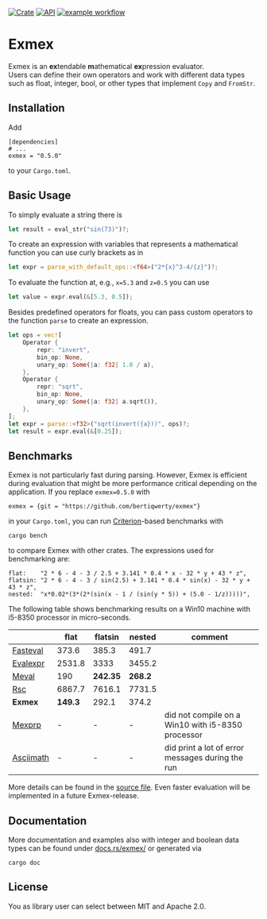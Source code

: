 [![Crate](https://img.shields.io/crates/v/exmex.svg)](https://crates.io/crates/exmex)
[![API](https://docs.rs/exmex/badge.svg)](https://docs.rs/exmex)
[![example workflow](https://github.com/bertiqwerty/exmex/actions/workflows/rust.yml/badge.svg)](https://github.com/bertiqwerty/exmex)
# Exmex

Exmex is an **ex**tendable **m**athematical **ex**pression evaluator.  
Users can define their own operators and work with different data types such
as float, integer, bool, or other types that implement `Copy` and `FromStr`.

## Installation

Add
```
[dependencies]
# ...
exmex = "0.5.0"
```
to your `Cargo.toml`.

## Basic Usage
To simply evaluate a string there is
```rust
let result = eval_str("sin(73)")?;
```
To create an expression with variables that represents a mathematical function you can
use curly brackets as in
```rust
let expr = parse_with_default_ops::<f64>("2*{x}^3-4/{z}")?;
```
To evaluate the function at, e.g., `x=5.3` and `z=0.5` you can use
```rust
let value = expr.eval(&[5.3, 0.5]);
```
Besides predefined operators for floats, you can pass custom operators to the 
function `parse` to create an expression. 
```rust
let ops = vec![
    Operator {
        repr: "invert",
        bin_op: None,
        unary_op: Some(|a: f32| 1.0 / a),
    },
    Operator {
        repr: "sqrt",
        bin_op: None,
        unary_op: Some(|a: f32| a.sqrt()),
    },
];
let expr = parse::<f32>("sqrt(invert({a}))", ops)?;
let result = expr.eval(&[0.25]);
```

## Benchmarks

Exmex is not particularly fast during parsing. However, Exmex is efficient during evaluation
that might be more performance critical depending on the application. If you replace
`exmex=0.5.0` with
```
exmex = {git = "https://github.com/bertiqwerty/exmex"}
```
in your `Cargo.toml`, 
you can run [Criterion](https://docs.rs/criterion/0.3.4/criterion/)-based benchmarks with
```
cargo bench
``` 
to compare Exmex with other crates. The
expressions used for benchmarking are:
```
flat:    "2 * 6 - 4 - 3 / 2.5 + 3.141 * 0.4 * x - 32 * y + 43 * z",
flatsin: "2 * 6 - 4 - 3 / sin(2.5) + 3.141 * 0.4 * sin(x) - 32 * y + 43 * z",
nested:  "x*0.02*(3*(2*(sin(x - 1 / (sin(y * 5)) + (5.0 - 1/z)))))",
```
The following
table shows benchmarking results on a Win10 machine with i5-8350 processor in micro-seconds.

|        |flat           |flatsin   | nested   | comment|
|--------|---------------|----------|----------|--------|
|[Fasteval](https://docs.rs/fasteval/0.2.4/fasteval/)|          373.6|     385.3|     491.7|
|[Evalexpr](https://docs.rs/evalexpr/6.3.0/evalexpr/)|         2531.8|      3333|    3455.2|
|[Meval](https://docs.rs/meval/0.2.0/meval/)   |            190|**242.35**| **268.2**|
|[Rsc](https://docs.rs/rsc/2.0.0/rsc/)     |         6867.7|   7616.1 |    7731.5|
|**Exmex**   |      **149.3**|     292.1|     374.2|
|[Mexprp](https://docs.rs/mexprp/0.3.0/mexprp/) |-|-|-| did not compile on a Win10 with i5-8350 processor|
|[Asciimath](https://docs.rs/asciimath/0.8.8/asciimath/)|-|-|-|did print a lot of error messages during the run|

More details can be found in the [source file](https://github.com/bertiqwerty/exmex/blob/main/benches/benchmark.rs).
Even faster evaluation will be implemented in a future Exmex-release. 
## Documentation
More documentation and examples also with integer and boolean data types can be found under [docs.rs/exmex/](https://docs.rs/exmex/) or generated via
```
cargo doc
```

## License
You as library user can select between MIT and Apache 2.0.
